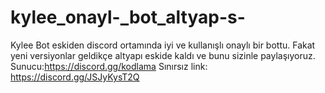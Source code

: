 # kylee_onayl-_bot_altyap-s-
Kylee Bot eskiden discord ortamında iyi ve kullanışlı onaylı bir bottu. Fakat yeni versiyonlar geldikçe altyapı eskide kaldı ve bunu sizinle paylaşıyoruz. Sunucu:https://discord.gg/kodlama Sınırsız link: https://discord.gg/JSJyKysT2Q
